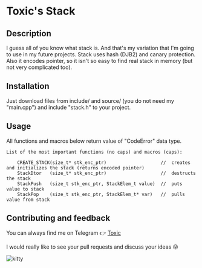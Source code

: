 
# Toxic's Stack

## Description
I guess all of you know what stack is. And that's my variation that I'm going to use in my future projects. Stack uses hash (DJB2) and canary protection. Also it encodes pointer, so it isn't so easy to find real stack in memory (but not very complicated too).

## Installation
Just download files from include/ and source/ (you do not need my "main.cpp") and include "stack.h" to your project.

## Usage
All functions and macros below return value of "CodeError" data type.

```
List of the most important functions (no caps) and macros (caps):

    CREATE_STACK(size_t* stk_enc_ptr)                    //  creates and initializes the stack (returns encoded pointer)
    StackDtor   (size_t* stk_enc_ptr)                    //  destructs the stack
    StackPush   (size_t stk_enc_ptr, StackElem_t value)  //  puts value to stack
    StackPop    (size_t stk_enc_ptr, StackElem_t* var)   //  pulls value from stack
```

## Contributing and feedback
You can always find me on Telegram 👉 [Toxic](t.me/TToxFac)

I would really like to see your pull requests and discuss your ideas 😜

![kitty](https://media1.tenor.com/m/bHHunoDZd7sAAAAd/что-ну-что.gif)

